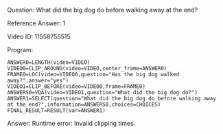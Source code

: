 Question: What did the big dog do before walking away at the end?

Reference Answer: 1

Video ID: 11558755515

Program:

```
ANSWER0=LENGTH(video=VIDEO)
VIDEO0=CLIP_AROUND(video=VIDEO,center_frame=ANSWER0)
FRAME0=LOC(video=VIDEO0,question="Has the big dog walked away?",answer="yes")
VIDEO1=CLIP_BEFORE(video=VIDEO0,frame=FRAME0)
ANSWERS0=VQA(video=VIDEO1,question="What did the big dog do?")
ANSWER1=SELECT(question="What did the big dog do before walking away at the end?",information=ANSWERS0,choices=CHOICES)
FINAL_RESULT=RESULT(var=ANSWER1)
```
Answer: Runtime error: Invalid clipping times.


